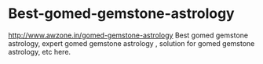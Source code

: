 # Best-gomed-gemstone-astrology
http://www.awzone.in/gomed-gemstone-astrology Best gomed gemstone astrology, expert gomed gemstone astrology , solution for gomed gemstone astrology, etc here.
